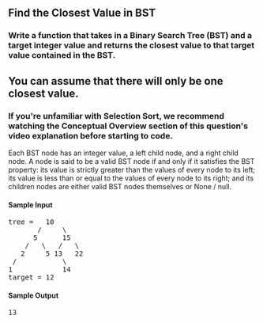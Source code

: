 ## Find the Closest Value in BST

### Write a function that takes in a Binary Search Tree (BST) and a target integer value and returns the closest value to that target value contained in the BST.
## You can assume that there will only be one closest value.

### If you're unfamiliar with Selection Sort, we recommend watching the Conceptual Overview section of this question's video explanation before starting to code.

<p>
  Each <span>BST</span> node has an integer <span>value</span>, a
  <span>left</span> child node, and a <span>right</span> child node. A node is
  said to be a valid <span>BST</span> node if and only if it satisfies the BST
  property: its <span>value</span> is strictly greater than the values of every
  node to its left; its <span>value</span> is less than or equal to the values
  of every node to its right; and its children nodes are either valid
  <span>BST</span> nodes themselves or <span>None</span> / <span>null</span>.
</p>

<h4>Sample Input</h4>
<pre><span class="CodeEditor-promptParameter">tree</span> =   10
       /     \
      5      15
    /   \   /   \
   2     5 13   22
 /           \
1            14
<span class="CodeEditor-promptParameter">target</span> = 12
</pre>

<h4>Sample Output</h4>
<pre>13</pre>